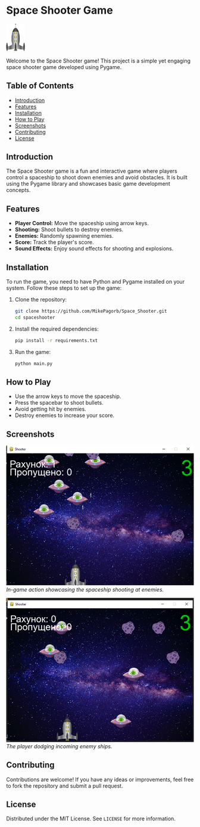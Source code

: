 # Space Shooter Game

<img src="rocket.png" alt="drawing" width="50"/>

Welcome to the Space Shooter game! This project is a simple yet engaging space shooter game developed using Pygame. 

## Table of Contents

- [Introduction](#introduction)
- [Features](#features)
- [Installation](#installation)
- [How to Play](#how-to-play)
- [Screenshots](#screenshots)
- [Contributing](#contributing)
- [License](#license)

## Introduction

The Space Shooter game is a fun and interactive game where players control a spaceship to shoot down enemies and avoid obstacles. It is built using the Pygame library and showcases basic game development concepts.

## Features

- **Player Control:** Move the spaceship using arrow keys.
- **Shooting:** Shoot bullets to destroy enemies.
- **Enemies:** Randomly spawning enemies.
- **Score:** Track the player's score.
- **Sound Effects:** Enjoy sound effects for shooting and explosions.

## Installation

To run the game, you need to have Python and Pygame installed on your system. Follow these steps to set up the game:

1. Clone the repository:
    ```sh
    git clone https://github.com/MikePagorb/Space_Shooter.git
    cd spaceshooter
    ```

2. Install the required dependencies:
    ```sh
    pip install -r requirements.txt
    ```

3. Run the game:
    ```sh
    python main.py
    ```

## How to Play

- Use the arrow keys to move the spaceship.
- Press the spacebar to shoot bullets.
- Avoid getting hit by enemies.
- Destroy enemies to increase your score.

## Screenshots

![Gameplay Screenshot](screenshots/gameplay1.png)
*In-game action showcasing the spaceship shooting at enemies.*

![Gameplay Screenshot](screenshots/gameplay2.png)
*The player dodging incoming enemy ships.*

## Contributing

Contributions are welcome! If you have any ideas or improvements, feel free to fork the repository and submit a pull request. 

## License

Distributed under the MIT License. See `LICENSE` for more information.
